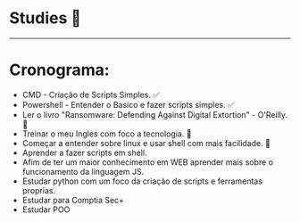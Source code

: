 # Studies 📖
---
# Cronograma:
* CMD - Criação de Scripts Simples. ✅
* Powershell - Entender o Basico e fazer scripts simples. ✅
* Ler o livro "Ransomware: Defending Against Digital Extortion" - O'Reilly. 🚧
* Treinar o meu Ingles com foco a tecnologia. 🚧
* Começar a entender sobre linux e usar shell com mais facilidade. 🚧
* Aprender a fazer scripts em shell.
* Afim de ter um maior conhecimento em WEB aprender mais sobre o funcionamento da linguagem JS.
* Estudar python com um foco da criação de scripts e ferramentas proprias.
* Estudar para Comptia Sec+
* Estudar POO
  


